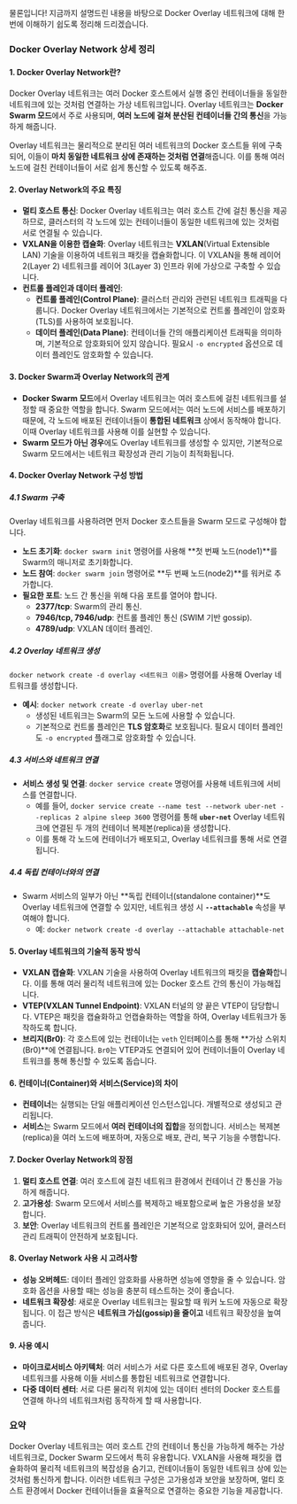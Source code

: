 물론입니다! 지금까지 설명드린 내용을 바탕으로 Docker Overlay 네트워크에 대해 한 번에 이해하기 쉽도록 정리해 드리겠습니다.

### **Docker Overlay Network 상세 정리**

#### 1. **Docker Overlay Network란?**
Docker Overlay 네트워크는 여러 Docker 호스트에서 실행 중인 컨테이너들을 동일한 네트워크에 있는 것처럼 연결하는 가상 네트워크입니다. Overlay 네트워크는 **Docker Swarm 모드**에서 주로 사용되며, **여러 노드에 걸쳐 분산된 컨테이너들 간의 통신**을 가능하게 해줍니다. 

Overlay 네트워크는 물리적으로 분리된 여러 네트워크의 Docker 호스트들 위에 구축되어, 이들이 **마치 동일한 네트워크 상에 존재하는 것처럼 연결**해줍니다. 이를 통해 여러 노드에 걸친 컨테이너들이 서로 쉽게 통신할 수 있도록 해주죠.

#### 2. **Overlay Network의 주요 특징**
- **멀티 호스트 통신**: Docker Overlay 네트워크는 여러 호스트 간에 걸친 통신을 제공하므로, 클러스터의 각 노드에 있는 컨테이너들이 동일한 네트워크에 있는 것처럼 서로 연결될 수 있습니다.
- **VXLAN을 이용한 캡슐화**: Overlay 네트워크는 **VXLAN**(Virtual Extensible LAN) 기술을 이용하여 네트워크 패킷을 캡슐화합니다. 이 VXLAN을 통해 레이어 2(Layer 2) 네트워크를 레이어 3(Layer 3) 인프라 위에 가상으로 구축할 수 있습니다.
- **컨트롤 플레인과 데이터 플레인**:
  - **컨트롤 플레인(Control Plane)**: 클러스터 관리와 관련된 네트워크 트래픽을 다룹니다. Docker Overlay 네트워크에서는 기본적으로 컨트롤 플레인이 암호화(TLS)를 사용하여 보호됩니다.
  - **데이터 플레인(Data Plane)**: 컨테이너들 간의 애플리케이션 트래픽을 의미하며, 기본적으로 암호화되어 있지 않습니다. 필요시 `-o encrypted` 옵션으로 데이터 플레인도 암호화할 수 있습니다.
  
#### 3. **Docker Swarm과 Overlay Network의 관계**
- **Docker Swarm 모드**에서 Overlay 네트워크는 여러 호스트에 걸친 네트워크를 설정할 때 중요한 역할을 합니다. Swarm 모드에서는 여러 노드에 서비스를 배포하기 때문에, 각 노드에 배포된 컨테이너들이 **통합된 네트워크** 상에서 동작해야 합니다. 이때 Overlay 네트워크를 사용해 이를 실현할 수 있습니다.
- **Swarm 모드가 아닌 경우**에도 Overlay 네트워크를 생성할 수 있지만, 기본적으로 Swarm 모드에서는 네트워크 확장성과 관리 기능이 최적화됩니다.

#### 4. **Docker Overlay Network 구성 방법**

##### 4.1 **Swarm 구축**
Overlay 네트워크를 사용하려면 먼저 Docker 호스트들을 Swarm 모드로 구성해야 합니다.
- **노드 초기화**: `docker swarm init` 명령어를 사용해 **첫 번째 노드(node1)**를 Swarm의 매니저로 초기화합니다.
- **노드 참여**: `docker swarm join` 명령어로 **두 번째 노드(node2)**를 워커로 추가합니다.
- **필요한 포트**: 노드 간 통신을 위해 다음 포트를 열어야 합니다.
  - **2377/tcp**: Swarm의 관리 통신.
  - **7946/tcp, 7946/udp**: 컨트롤 플레인 통신 (SWIM 기반 gossip).
  - **4789/udp**: VXLAN 데이터 플레인.

##### 4.2 **Overlay 네트워크 생성**
`docker network create -d overlay <네트워크 이름>` 명령어를 사용해 Overlay 네트워크를 생성합니다.
- **예시**: `docker network create -d overlay uber-net`
  - 생성된 네트워크는 Swarm의 모든 노드에 사용할 수 있습니다.
  - 기본적으로 컨트롤 플레인은 **TLS 암호화**로 보호됩니다. 필요시 데이터 플레인도 `-o encrypted` 플래그로 암호화할 수 있습니다.

##### 4.3 **서비스와 네트워크 연결**
- **서비스 생성 및 연결**: `docker service create` 명령어를 사용해 네트워크에 서비스를 연결합니다.
  - 예를 들어, `docker service create --name test --network uber-net --replicas 2 alpine sleep 3600` 명령어를 통해 **`uber-net`** Overlay 네트워크에 연결된 두 개의 컨테이너 복제본(replica)을 생성합니다.
  - 이를 통해 각 노드에 컨테이너가 배포되고, Overlay 네트워크를 통해 서로 연결됩니다.

##### 4.4 **독립 컨테이너와의 연결**
- Swarm 서비스의 일부가 아닌 **독립 컨테이너(standalone container)**도 Overlay 네트워크에 연결할 수 있지만, 네트워크 생성 시 **`--attachable`** 속성을 부여해야 합니다.
  - 예: `docker network create -d overlay --attachable attachable-net`

#### 5. **Overlay 네트워크의 기술적 동작 방식**
- **VXLAN 캡슐화**: VXLAN 기술을 사용하여 Overlay 네트워크의 패킷을 **캡슐화**합니다. 이를 통해 여러 물리적 네트워크에 있는 Docker 호스트 간의 통신이 가능해집니다.
- **VTEP(VXLAN Tunnel Endpoint)**: VXLAN 터널의 양 끝은 VTEP이 담당합니다. VTEP은 패킷을 캡슐화하고 언캡슐화하는 역할을 하여, Overlay 네트워크가 동작하도록 합니다.
- **브리지(Br0)**: 각 호스트에 있는 컨테이너는 `veth` 인터페이스를 통해 **가상 스위치(Br0)**에 연결됩니다. `Br0`는 VTEP과도 연결되어 있어 컨테이너들이 Overlay 네트워크를 통해 통신할 수 있도록 돕습니다.

#### 6. **컨테이너(Container)와 서비스(Service)의 차이**
- **컨테이너**는 실행되는 단일 애플리케이션 인스턴스입니다. 개별적으로 생성되고 관리됩니다.
- **서비스**는 Swarm 모드에서 **여러 컨테이너의 집합**을 정의합니다. 서비스는 복제본(replica)을 여러 노드에 배포하며, 자동으로 배포, 관리, 복구 기능을 수행합니다.

#### 7. **Docker Overlay Network의 장점**
1. **멀티 호스트 연결**: 여러 호스트에 걸친 네트워크 환경에서 컨테이너 간 통신을 가능하게 해줍니다.
2. **고가용성**: Swarm 모드에서 서비스를 복제하고 배포함으로써 높은 가용성을 보장합니다.
3. **보안**: Overlay 네트워크의 컨트롤 플레인은 기본적으로 암호화되어 있어, 클러스터 관리 트래픽이 안전하게 보호됩니다.

#### 8. **Overlay Network 사용 시 고려사항**
- **성능 오버헤드**: 데이터 플레인 암호화를 사용하면 성능에 영향을 줄 수 있습니다. 암호화 옵션을 사용할 때는 성능을 충분히 테스트하는 것이 좋습니다.
- **네트워크 확장성**: 새로운 Overlay 네트워크는 필요할 때 워커 노드에 자동으로 확장됩니다. 이 접근 방식은 **네트워크 가십(gossip)을 줄이고** 네트워크 확장성을 높여줍니다.

#### 9. **사용 예시**
- **마이크로서비스 아키텍처**: 여러 서비스가 서로 다른 호스트에 배포된 경우, Overlay 네트워크를 사용해 이들 서비스를 통합된 네트워크로 연결합니다.
- **다중 데이터 센터**: 서로 다른 물리적 위치에 있는 데이터 센터의 Docker 호스트를 연결해 하나의 네트워크처럼 동작하게 할 때 사용합니다.

### **요약**
Docker Overlay 네트워크는 여러 호스트 간의 컨테이너 통신을 가능하게 해주는 가상 네트워크로, Docker Swarm 모드에서 특히 유용합니다. VXLAN을 사용해 패킷을 캡슐화하여 물리적 네트워크의 복잡성을 숨기고, 컨테이너들이 동일한 네트워크 상에 있는 것처럼 통신하게 합니다. 이러한 네트워크 구성은 고가용성과 보안을 보장하며, 멀티 호스트 환경에서 Docker 컨테이너들을 효율적으로 연결하는 중요한 기능을 제공합니다.